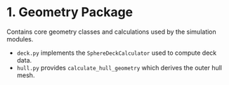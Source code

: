 # 1. Geometry Package

Contains core geometry classes and calculations used by the simulation modules.

- `deck.py` implements the `SphereDeckCalculator` used to compute deck data.
- `hull.py` provides `calculate_hull_geometry` which derives the outer hull mesh.
